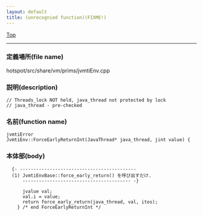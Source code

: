 ```yaml
---
layout: default
title: (unrecognied function)(FIXME!)
---
```

[Top](../index.html)

--- 
### 定義場所(file name)
hotspot/src/share/vm/prims/jvmtiEnv.cpp
### 説明(description)

```
// Threads_lock NOT held, java_thread not protected by lock
// java_thread - pre-checked
```

### 名前(function name)
```
jvmtiError
JvmtiEnv::ForceEarlyReturnInt(JavaThread* java_thread, jint value) {
```

### 本体部(body)
```
  {- -------------------------------------------
  (1) JvmtiEnvBase::force_early_return() を呼び出すだけ.
      ---------------------------------------- -}

	  jvalue val;
	  val.i = value;
	  return force_early_return(java_thread, val, itos);
	} /* end ForceEarlyReturnInt */
	
```


